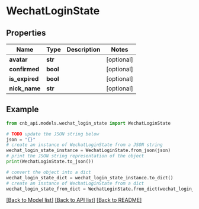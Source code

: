 # WechatLoginState


## Properties

Name | Type | Description | Notes
------------ | ------------- | ------------- | -------------
**avatar** | **str** |  | [optional] 
**confirmed** | **bool** |  | [optional] 
**is_expired** | **bool** |  | [optional] 
**nick_name** | **str** |  | [optional] 

## Example

```python
from cnb_api.models.wechat_login_state import WechatLoginState

# TODO update the JSON string below
json = "{}"
# create an instance of WechatLoginState from a JSON string
wechat_login_state_instance = WechatLoginState.from_json(json)
# print the JSON string representation of the object
print(WechatLoginState.to_json())

# convert the object into a dict
wechat_login_state_dict = wechat_login_state_instance.to_dict()
# create an instance of WechatLoginState from a dict
wechat_login_state_from_dict = WechatLoginState.from_dict(wechat_login_state_dict)
```
[[Back to Model list]](../README.md#documentation-for-models) [[Back to API list]](../README.md#documentation-for-api-endpoints) [[Back to README]](../README.md)


